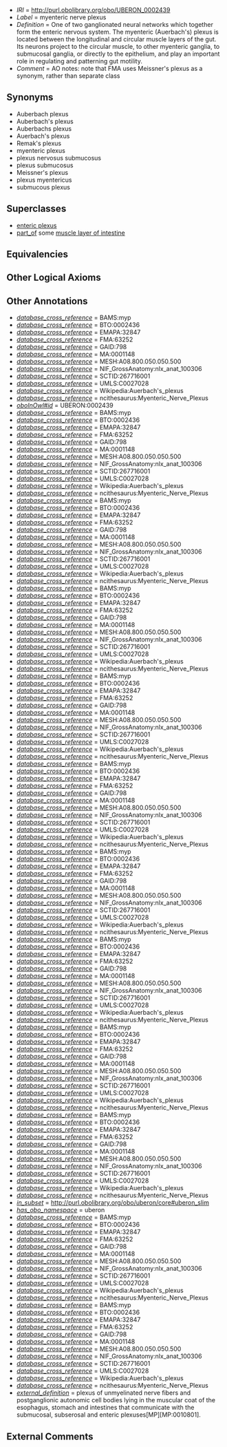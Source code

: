  * *IRI* = http://purl.obolibrary.org/obo/UBERON_0002439
 * *Label* = myenteric nerve plexus
 * *Definition* = One of two ganglionated neural networks which together form the enteric nervous system. The myenteric (Auerbach's) plexus is located between the longitudinal and circular muscle layers of the gut. Its neurons project to the circular muscle, to other myenteric ganglia, to submucosal ganglia, or directly to the epithelium, and play an important role in regulating and patterning gut motility.
 * *Comment* = AO notes: note that FMA uses Meissner's plexus as a synonym, rather than separate class

## Synonyms

 * Auberbach plexus
 * Auberbach's plexus
 * Auberbachs plexus
 * Auerbach's plexus
 * Remak's plexus
 * myenteric plexus
 * plexus nervosus submucosus
 * plexus submucosus
 * Meissner's plexus
 * plexus myentericus
 * submucous plexus

## Superclasses

 * [enteric plexus](../../UBERON/29/UBERON_0000429.md)
 * [part_of](../../BFO/50/BFO_0000050.md) some [muscle layer of intestine](../../UBERON/67/UBERON_0012367.md)

## Equivalencies


## Other Logical Axioms


## Other Annotations

 * *[database_cross_reference](../../ef/oboInOwl#hasDbXref.md)* = BAMS:myp
 * *[database_cross_reference](../../ef/oboInOwl#hasDbXref.md)* = BTO:0002436
 * *[database_cross_reference](../../ef/oboInOwl#hasDbXref.md)* = EMAPA:32847
 * *[database_cross_reference](../../ef/oboInOwl#hasDbXref.md)* = FMA:63252
 * *[database_cross_reference](../../ef/oboInOwl#hasDbXref.md)* = GAID:798
 * *[database_cross_reference](../../ef/oboInOwl#hasDbXref.md)* = MA:0001148
 * *[database_cross_reference](../../ef/oboInOwl#hasDbXref.md)* = MESH:A08.800.050.050.500
 * *[database_cross_reference](../../ef/oboInOwl#hasDbXref.md)* = NIF_GrossAnatomy:nlx_anat_100306
 * *[database_cross_reference](../../ef/oboInOwl#hasDbXref.md)* = SCTID:267716001
 * *[database_cross_reference](../../ef/oboInOwl#hasDbXref.md)* = UMLS:C0027028
 * *[database_cross_reference](../../ef/oboInOwl#hasDbXref.md)* = Wikipedia:Auerbach's_plexus
 * *[database_cross_reference](../../ef/oboInOwl#hasDbXref.md)* = ncithesaurus:Myenteric_Nerve_Plexus
 * *[oboInOwl#id](../../id/oboInOwl#id.md)* = UBERON:0002439
 * *[database_cross_reference](../../ef/oboInOwl#hasDbXref.md)* = BAMS:myp
 * *[database_cross_reference](../../ef/oboInOwl#hasDbXref.md)* = BTO:0002436
 * *[database_cross_reference](../../ef/oboInOwl#hasDbXref.md)* = EMAPA:32847
 * *[database_cross_reference](../../ef/oboInOwl#hasDbXref.md)* = FMA:63252
 * *[database_cross_reference](../../ef/oboInOwl#hasDbXref.md)* = GAID:798
 * *[database_cross_reference](../../ef/oboInOwl#hasDbXref.md)* = MA:0001148
 * *[database_cross_reference](../../ef/oboInOwl#hasDbXref.md)* = MESH:A08.800.050.050.500
 * *[database_cross_reference](../../ef/oboInOwl#hasDbXref.md)* = NIF_GrossAnatomy:nlx_anat_100306
 * *[database_cross_reference](../../ef/oboInOwl#hasDbXref.md)* = SCTID:267716001
 * *[database_cross_reference](../../ef/oboInOwl#hasDbXref.md)* = UMLS:C0027028
 * *[database_cross_reference](../../ef/oboInOwl#hasDbXref.md)* = Wikipedia:Auerbach's_plexus
 * *[database_cross_reference](../../ef/oboInOwl#hasDbXref.md)* = ncithesaurus:Myenteric_Nerve_Plexus
 * *[database_cross_reference](../../ef/oboInOwl#hasDbXref.md)* = BAMS:myp
 * *[database_cross_reference](../../ef/oboInOwl#hasDbXref.md)* = BTO:0002436
 * *[database_cross_reference](../../ef/oboInOwl#hasDbXref.md)* = EMAPA:32847
 * *[database_cross_reference](../../ef/oboInOwl#hasDbXref.md)* = FMA:63252
 * *[database_cross_reference](../../ef/oboInOwl#hasDbXref.md)* = GAID:798
 * *[database_cross_reference](../../ef/oboInOwl#hasDbXref.md)* = MA:0001148
 * *[database_cross_reference](../../ef/oboInOwl#hasDbXref.md)* = MESH:A08.800.050.050.500
 * *[database_cross_reference](../../ef/oboInOwl#hasDbXref.md)* = NIF_GrossAnatomy:nlx_anat_100306
 * *[database_cross_reference](../../ef/oboInOwl#hasDbXref.md)* = SCTID:267716001
 * *[database_cross_reference](../../ef/oboInOwl#hasDbXref.md)* = UMLS:C0027028
 * *[database_cross_reference](../../ef/oboInOwl#hasDbXref.md)* = Wikipedia:Auerbach's_plexus
 * *[database_cross_reference](../../ef/oboInOwl#hasDbXref.md)* = ncithesaurus:Myenteric_Nerve_Plexus
 * *[database_cross_reference](../../ef/oboInOwl#hasDbXref.md)* = BAMS:myp
 * *[database_cross_reference](../../ef/oboInOwl#hasDbXref.md)* = BTO:0002436
 * *[database_cross_reference](../../ef/oboInOwl#hasDbXref.md)* = EMAPA:32847
 * *[database_cross_reference](../../ef/oboInOwl#hasDbXref.md)* = FMA:63252
 * *[database_cross_reference](../../ef/oboInOwl#hasDbXref.md)* = GAID:798
 * *[database_cross_reference](../../ef/oboInOwl#hasDbXref.md)* = MA:0001148
 * *[database_cross_reference](../../ef/oboInOwl#hasDbXref.md)* = MESH:A08.800.050.050.500
 * *[database_cross_reference](../../ef/oboInOwl#hasDbXref.md)* = NIF_GrossAnatomy:nlx_anat_100306
 * *[database_cross_reference](../../ef/oboInOwl#hasDbXref.md)* = SCTID:267716001
 * *[database_cross_reference](../../ef/oboInOwl#hasDbXref.md)* = UMLS:C0027028
 * *[database_cross_reference](../../ef/oboInOwl#hasDbXref.md)* = Wikipedia:Auerbach's_plexus
 * *[database_cross_reference](../../ef/oboInOwl#hasDbXref.md)* = ncithesaurus:Myenteric_Nerve_Plexus
 * *[database_cross_reference](../../ef/oboInOwl#hasDbXref.md)* = BAMS:myp
 * *[database_cross_reference](../../ef/oboInOwl#hasDbXref.md)* = BTO:0002436
 * *[database_cross_reference](../../ef/oboInOwl#hasDbXref.md)* = EMAPA:32847
 * *[database_cross_reference](../../ef/oboInOwl#hasDbXref.md)* = FMA:63252
 * *[database_cross_reference](../../ef/oboInOwl#hasDbXref.md)* = GAID:798
 * *[database_cross_reference](../../ef/oboInOwl#hasDbXref.md)* = MA:0001148
 * *[database_cross_reference](../../ef/oboInOwl#hasDbXref.md)* = MESH:A08.800.050.050.500
 * *[database_cross_reference](../../ef/oboInOwl#hasDbXref.md)* = NIF_GrossAnatomy:nlx_anat_100306
 * *[database_cross_reference](../../ef/oboInOwl#hasDbXref.md)* = SCTID:267716001
 * *[database_cross_reference](../../ef/oboInOwl#hasDbXref.md)* = UMLS:C0027028
 * *[database_cross_reference](../../ef/oboInOwl#hasDbXref.md)* = Wikipedia:Auerbach's_plexus
 * *[database_cross_reference](../../ef/oboInOwl#hasDbXref.md)* = ncithesaurus:Myenteric_Nerve_Plexus
 * *[database_cross_reference](../../ef/oboInOwl#hasDbXref.md)* = BAMS:myp
 * *[database_cross_reference](../../ef/oboInOwl#hasDbXref.md)* = BTO:0002436
 * *[database_cross_reference](../../ef/oboInOwl#hasDbXref.md)* = EMAPA:32847
 * *[database_cross_reference](../../ef/oboInOwl#hasDbXref.md)* = FMA:63252
 * *[database_cross_reference](../../ef/oboInOwl#hasDbXref.md)* = GAID:798
 * *[database_cross_reference](../../ef/oboInOwl#hasDbXref.md)* = MA:0001148
 * *[database_cross_reference](../../ef/oboInOwl#hasDbXref.md)* = MESH:A08.800.050.050.500
 * *[database_cross_reference](../../ef/oboInOwl#hasDbXref.md)* = NIF_GrossAnatomy:nlx_anat_100306
 * *[database_cross_reference](../../ef/oboInOwl#hasDbXref.md)* = SCTID:267716001
 * *[database_cross_reference](../../ef/oboInOwl#hasDbXref.md)* = UMLS:C0027028
 * *[database_cross_reference](../../ef/oboInOwl#hasDbXref.md)* = Wikipedia:Auerbach's_plexus
 * *[database_cross_reference](../../ef/oboInOwl#hasDbXref.md)* = ncithesaurus:Myenteric_Nerve_Plexus
 * *[database_cross_reference](../../ef/oboInOwl#hasDbXref.md)* = BAMS:myp
 * *[database_cross_reference](../../ef/oboInOwl#hasDbXref.md)* = BTO:0002436
 * *[database_cross_reference](../../ef/oboInOwl#hasDbXref.md)* = EMAPA:32847
 * *[database_cross_reference](../../ef/oboInOwl#hasDbXref.md)* = FMA:63252
 * *[database_cross_reference](../../ef/oboInOwl#hasDbXref.md)* = GAID:798
 * *[database_cross_reference](../../ef/oboInOwl#hasDbXref.md)* = MA:0001148
 * *[database_cross_reference](../../ef/oboInOwl#hasDbXref.md)* = MESH:A08.800.050.050.500
 * *[database_cross_reference](../../ef/oboInOwl#hasDbXref.md)* = NIF_GrossAnatomy:nlx_anat_100306
 * *[database_cross_reference](../../ef/oboInOwl#hasDbXref.md)* = SCTID:267716001
 * *[database_cross_reference](../../ef/oboInOwl#hasDbXref.md)* = UMLS:C0027028
 * *[database_cross_reference](../../ef/oboInOwl#hasDbXref.md)* = Wikipedia:Auerbach's_plexus
 * *[database_cross_reference](../../ef/oboInOwl#hasDbXref.md)* = ncithesaurus:Myenteric_Nerve_Plexus
 * *[database_cross_reference](../../ef/oboInOwl#hasDbXref.md)* = BAMS:myp
 * *[database_cross_reference](../../ef/oboInOwl#hasDbXref.md)* = BTO:0002436
 * *[database_cross_reference](../../ef/oboInOwl#hasDbXref.md)* = EMAPA:32847
 * *[database_cross_reference](../../ef/oboInOwl#hasDbXref.md)* = FMA:63252
 * *[database_cross_reference](../../ef/oboInOwl#hasDbXref.md)* = GAID:798
 * *[database_cross_reference](../../ef/oboInOwl#hasDbXref.md)* = MA:0001148
 * *[database_cross_reference](../../ef/oboInOwl#hasDbXref.md)* = MESH:A08.800.050.050.500
 * *[database_cross_reference](../../ef/oboInOwl#hasDbXref.md)* = NIF_GrossAnatomy:nlx_anat_100306
 * *[database_cross_reference](../../ef/oboInOwl#hasDbXref.md)* = SCTID:267716001
 * *[database_cross_reference](../../ef/oboInOwl#hasDbXref.md)* = UMLS:C0027028
 * *[database_cross_reference](../../ef/oboInOwl#hasDbXref.md)* = Wikipedia:Auerbach's_plexus
 * *[database_cross_reference](../../ef/oboInOwl#hasDbXref.md)* = ncithesaurus:Myenteric_Nerve_Plexus
 * *[database_cross_reference](../../ef/oboInOwl#hasDbXref.md)* = BAMS:myp
 * *[database_cross_reference](../../ef/oboInOwl#hasDbXref.md)* = BTO:0002436
 * *[database_cross_reference](../../ef/oboInOwl#hasDbXref.md)* = EMAPA:32847
 * *[database_cross_reference](../../ef/oboInOwl#hasDbXref.md)* = FMA:63252
 * *[database_cross_reference](../../ef/oboInOwl#hasDbXref.md)* = GAID:798
 * *[database_cross_reference](../../ef/oboInOwl#hasDbXref.md)* = MA:0001148
 * *[database_cross_reference](../../ef/oboInOwl#hasDbXref.md)* = MESH:A08.800.050.050.500
 * *[database_cross_reference](../../ef/oboInOwl#hasDbXref.md)* = NIF_GrossAnatomy:nlx_anat_100306
 * *[database_cross_reference](../../ef/oboInOwl#hasDbXref.md)* = SCTID:267716001
 * *[database_cross_reference](../../ef/oboInOwl#hasDbXref.md)* = UMLS:C0027028
 * *[database_cross_reference](../../ef/oboInOwl#hasDbXref.md)* = Wikipedia:Auerbach's_plexus
 * *[database_cross_reference](../../ef/oboInOwl#hasDbXref.md)* = ncithesaurus:Myenteric_Nerve_Plexus
 * *[database_cross_reference](../../ef/oboInOwl#hasDbXref.md)* = BAMS:myp
 * *[database_cross_reference](../../ef/oboInOwl#hasDbXref.md)* = BTO:0002436
 * *[database_cross_reference](../../ef/oboInOwl#hasDbXref.md)* = EMAPA:32847
 * *[database_cross_reference](../../ef/oboInOwl#hasDbXref.md)* = FMA:63252
 * *[database_cross_reference](../../ef/oboInOwl#hasDbXref.md)* = GAID:798
 * *[database_cross_reference](../../ef/oboInOwl#hasDbXref.md)* = MA:0001148
 * *[database_cross_reference](../../ef/oboInOwl#hasDbXref.md)* = MESH:A08.800.050.050.500
 * *[database_cross_reference](../../ef/oboInOwl#hasDbXref.md)* = NIF_GrossAnatomy:nlx_anat_100306
 * *[database_cross_reference](../../ef/oboInOwl#hasDbXref.md)* = SCTID:267716001
 * *[database_cross_reference](../../ef/oboInOwl#hasDbXref.md)* = UMLS:C0027028
 * *[database_cross_reference](../../ef/oboInOwl#hasDbXref.md)* = Wikipedia:Auerbach's_plexus
 * *[database_cross_reference](../../ef/oboInOwl#hasDbXref.md)* = ncithesaurus:Myenteric_Nerve_Plexus
 * *[in_subset](../../et/oboInOwl#inSubset.md)* = http://purl.obolibrary.org/obo/uberon/core#uberon_slim
 * *[has_obo_namespace](../../ce/oboInOwl#hasOBONamespace.md)* = uberon
 * *[database_cross_reference](../../ef/oboInOwl#hasDbXref.md)* = BAMS:myp
 * *[database_cross_reference](../../ef/oboInOwl#hasDbXref.md)* = BTO:0002436
 * *[database_cross_reference](../../ef/oboInOwl#hasDbXref.md)* = EMAPA:32847
 * *[database_cross_reference](../../ef/oboInOwl#hasDbXref.md)* = FMA:63252
 * *[database_cross_reference](../../ef/oboInOwl#hasDbXref.md)* = GAID:798
 * *[database_cross_reference](../../ef/oboInOwl#hasDbXref.md)* = MA:0001148
 * *[database_cross_reference](../../ef/oboInOwl#hasDbXref.md)* = MESH:A08.800.050.050.500
 * *[database_cross_reference](../../ef/oboInOwl#hasDbXref.md)* = NIF_GrossAnatomy:nlx_anat_100306
 * *[database_cross_reference](../../ef/oboInOwl#hasDbXref.md)* = SCTID:267716001
 * *[database_cross_reference](../../ef/oboInOwl#hasDbXref.md)* = UMLS:C0027028
 * *[database_cross_reference](../../ef/oboInOwl#hasDbXref.md)* = Wikipedia:Auerbach's_plexus
 * *[database_cross_reference](../../ef/oboInOwl#hasDbXref.md)* = ncithesaurus:Myenteric_Nerve_Plexus
 * *[database_cross_reference](../../ef/oboInOwl#hasDbXref.md)* = BAMS:myp
 * *[database_cross_reference](../../ef/oboInOwl#hasDbXref.md)* = BTO:0002436
 * *[database_cross_reference](../../ef/oboInOwl#hasDbXref.md)* = EMAPA:32847
 * *[database_cross_reference](../../ef/oboInOwl#hasDbXref.md)* = FMA:63252
 * *[database_cross_reference](../../ef/oboInOwl#hasDbXref.md)* = GAID:798
 * *[database_cross_reference](../../ef/oboInOwl#hasDbXref.md)* = MA:0001148
 * *[database_cross_reference](../../ef/oboInOwl#hasDbXref.md)* = MESH:A08.800.050.050.500
 * *[database_cross_reference](../../ef/oboInOwl#hasDbXref.md)* = NIF_GrossAnatomy:nlx_anat_100306
 * *[database_cross_reference](../../ef/oboInOwl#hasDbXref.md)* = SCTID:267716001
 * *[database_cross_reference](../../ef/oboInOwl#hasDbXref.md)* = UMLS:C0027028
 * *[database_cross_reference](../../ef/oboInOwl#hasDbXref.md)* = Wikipedia:Auerbach's_plexus
 * *[database_cross_reference](../../ef/oboInOwl#hasDbXref.md)* = ncithesaurus:Myenteric_Nerve_Plexus
 * *[external_definition](../../UBPROP/01/UBPROP_0000001.md)* = plexus of unmyelinated nerve fibers and postganglionic autonomic cell bodies lying in the muscular coat of the esophagus, stomach and intestines that communicate with the submucosal, subserosal and enteric plexuses[MP][MP:0010801].

## External Comments

